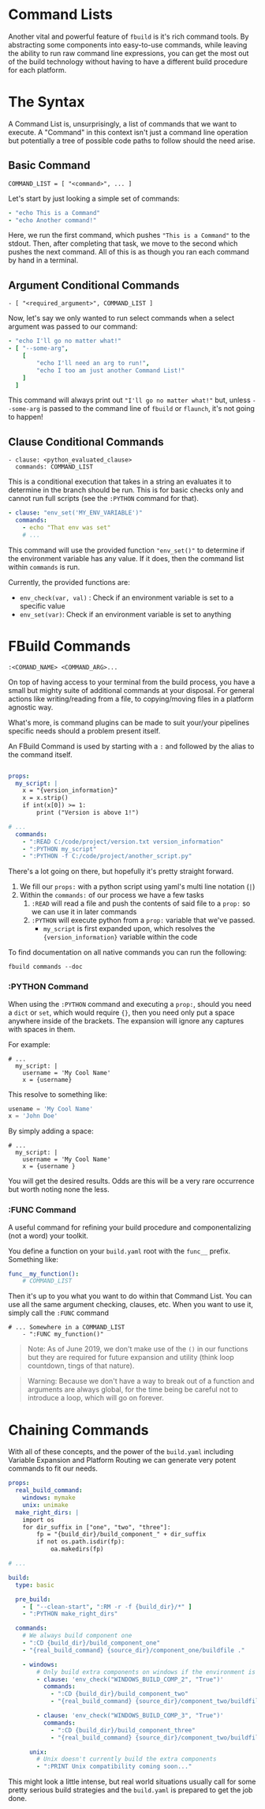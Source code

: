 Command Lists
=============

Another vital and powerful feature of `fbuild` is it's rich command tools. By abstracting some components into easy-to-use commands, while leaving the ability to run raw command line expressions, you can get the most out of the build technology without having to have a different build procedure for each platform.

# The Syntax
A Command List is, unsurprisingly, a list of commands that we want to execute. A "Command" in this context isn't just a command line operation but potentially a tree of possible code paths to follow should the need arise.

## Basic Command
```
COMMAND_LIST = [ "<command>", ... ]
```

Let's start by just looking a simple set of commands:

```yaml
- "echo This is a Command"
- "echo Another command!"
```

Here, we run the first command, which pushes `"This is a Command"` to the stdout. Then, after completing that task, we move to the second which pushes the next command. All of this is as though you ran each command by hand in a terminal.

## Argument Conditional Commands

```
- [ "<required_argument>", COMMAND_LIST ]
```

Now, let's say we only wanted to run select commands when a select argument was passed to our command:

```yaml
- "echo I'll go no matter what!"
- [ "--some-arg",
    [
        "echo I'll need an arg to run!",
        "echo I too am just another Command List!"
    ]
  ]
```

This command will always print out `"I'll go no matter what!"` but, unless `--some-arg` is passed to the command line of `fbuild` or `flaunch`, it's not going to happen!

## Clause Conditional Commands
```
- clause: <python_evaluated_clause>
  commands: COMMAND_LIST
```

This is a conditional execution that takes in a string an evaluates it to determine in the branch should be run. This is for basic checks only and cannot run full scripts (see the `:PYTHON` command for that).

```yaml
- clause: "env_set('MY_ENV_VARIABLE')"
  commands:
    - echo "That env was set"
    # ...
```

This command will use the provided function `"env_set()"` to determine if the environment variable has any value. If it does, then the command list within `commands` is run.

Currently, the provided functions are:

* `env_check(var, val)` : Check if an environment variable is set to a specific value
* `env_set(var)`: Check if an environment variable is set to anything

# FBuild Commands
```
:<COMAND_NAME> <COMMAND_ARG>...
```
On top of having access to your terminal from the build process, you have a small but mighty suite of additional commands at your disposal. For general actions like writing/reading from a file, to copying/moving files in a platform agnostic way.

What's more, is command plugins can be made to suit your/your pipelines specific needs should a problem present itself.

An FBuild Command is used by starting with a `:` and followed by the alias to the command itself.

```yaml

props:
  my_script: |
    x = "{version_information}"
    x = x.strip()
    if int(x[0]) >= 1:
        print ("Version is above 1!")

# ...
  commands:
    - ":READ C:/code/project/version.txt version_information"
    - ":PYTHON my_script"
    - ":PYTHON -f C:/code/project/another_script.py"
```

There's a lot going on there, but hopefully it's pretty straight forward.

1. We fill our `props:` with a python script using yaml's multi line notation (`|`)
2. Within the `commands:` of our process we have a few tasks
    1. `:READ` will read a file and push the contents of said file to a `prop:` so we can use it in later commands
    2. `:PYTHON` will execute python from a `prop:` variable that we've passed.
        * `my_script` is first expanded upon, which resolves the `{version_information}` variable within the code

To find documentation on all native commands you can run the following:

```
fbuild commands --doc
```

### :PYTHON Command
When using the `:PYTHON` command and executing a `prop:`, should you need a `dict` or `set`, which would require `{}`, then you need only put a space anywhere inside of the brackets. The expansion will ignore any captures with spaces in them.

For example:
```
# ...
  my_script: |
    username = 'My Cool Name'
    x = {username}
```

This resolve to something like:
```python
usename = 'My Cool Name'
x = 'John Doe'
```

By simply adding a space:
```
# ...
  my_script: |
    username = 'My Cool Name'
    x = {username }
```
You will get the desired results. Odds are this will be a very rare occurrence but worth noting none the less.


### :FUNC Command
A useful command for refining your build procedure and componentalizing (not a word) your toolkit.

You define a function on your `build.yaml` root with the `func__` prefix. Something like:
```yaml
func__my_function():
    # COMMAND_LIST
```

Then it's up to you what you want to do within that Command List. You can use all the same argument checking, clauses, etc. When you want to use it, simply call the `:FUNC` command

```
# ... Somewhere in a COMMAND_LIST
    - ":FUNC my_function()"
```

> Note: As of June 2019, we don't make use of the `()` in our functions but they are required for future expansion and utility (think loop countdown, tings of that nature).

> Warning: Because we don't have a way to break out of a function and arguments are always global, for the time being be careful not to introduce a loop, which will go on forever.

# Chaining Commands
With all of these concepts, and the power of the `build.yaml` including Variable Expansion and Platform Routing we can generate very potent commands to fit our needs.


```yaml
props:
  real_build_command:
    windows: mymake
    unix: unimake
  make_right_dirs: |
    import os
    for dir_suffix in ["one", "two", "three"]:
        fp = "{build_dir}/build_component_" + dir_suffix
        if not os.path.isdir(fp):
            oa.makedirs(fp)

# ...

build:
  type: basic

  pre_build:
    - [ "--clean-start", ":RM -r -f {build_dir}/*" ]
    - ":PYTHON make_right_dirs"

  commands:
    # We always build component one
    - ":CD {build_dir}/build_component_one"
    - "{real_build_command} {source_dir}/component_one/buildfile ."

    - windows:
        # Only build extra components on windows if the environment is set
        - clause: 'env_check("WINDOWS_BUILD_COMP_2", "True")'
          commands:
            - ":CD {build_dir}/build_component_two"
            - "{real_build_command} {source_dir}/component_two/buildfile ."

        - clause: 'env_check("WINDOWS_BUILD_COMP_3", "True")'
          commands:
            - ":CD {build_dir}/build_component_three"
            - "{real_build_command} {source_dir}/component_two/buildfile ."

      unix:
        # Unix doesn't currently build the extra components
        - ":PRINT Unix compatibility coming soon..."

```

This might look a little intense, but real world situations usually call for some pretty serious build strategies and the `build.yaml` is prepared to get the job done.
